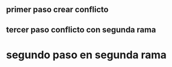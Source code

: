 ## primer paso crear conflicto
## tercer paso conflicto con segunda rama

# segundo paso en segunda rama
